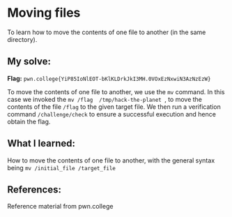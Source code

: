 # Moving files
To learn how to move the contents of one file to another (in the same directory).

## My solve:
**Flag:** `pwn.college{YiP85IoNlEOT-bKlKLDrkJkI3MH.0VOxEzNxwiN3AzNzEzW}`

To move the contents of one file to another, we use the `mv` command. In this case we invoked the `mv /flag  /tmp/hack-the-planet `, to move the contents of the file `/flag` to the given target file.
We then run a verification command `/challenge/check` to ensure a successful execution and hence obtain the flag.

## What I learned:
How to move the contents of one file to another, with the general syntax being `mv /initial_file /target_file`

## References:
Reference material from pwn.college
